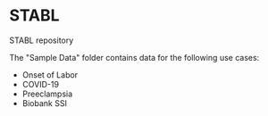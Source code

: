 # STABL
STABL repository

The "Sample Data" folder contains data for the following use cases:
  - Onset of Labor
  - COVID-19
  - Preeclampsia
  - Biobank SSI
  
